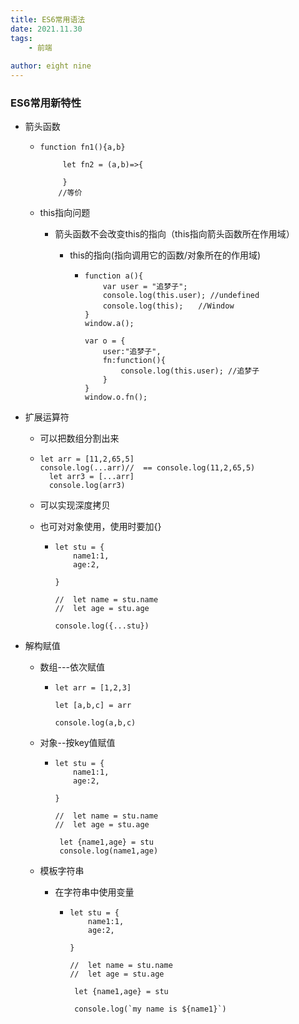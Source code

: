 ```yaml
---
title: ES6常用语法
date: 2021.11.30
tags: 
    - 前端
   
author: eight nine
---
```


### ES6常用新特性



- 箭头函数

  - ```
    function fn1(){a,b}
    
         let fn2 = (a,b)=>{
             
         }
        //等价
    ```

  - this指向问题

    - 箭头函数不会改变this的指向（this指向箭头函数所在作用域）

      - this的指向(指向调用它的函数/对象所在的作用域)

        - ```
          function a(){
              var user = "追梦子";
              console.log(this.user); //undefined
              console.log(this);　　//Window
          }
          window.a();
          
          var o = {
              user:"追梦子",
              fn:function(){
                  console.log(this.user); //追梦子
              }
          }
          window.o.fn();
          ```

        



- 扩展运算符

  - 可以把数组分割出来

  - ```
    let arr = [11,2,65,5]
    console.log(...arr)//  == console.log(11,2,65,5)
      let arr3 = [...arr]
      console.log(arr3)
    ```

  - 可以实现深度拷贝

  - 也可对对象使用，使用时要加{}

    - ```
      let stu = {
          name1:1,
          age:2,
        
      }
        
      //  let name = stu.name
      //  let age = stu.age
      
      console.log({...stu})
      ```

      



- 解构赋值

  - 数组---依次赋值

    - ```
      let arr = [1,2,3]
      
      let [a,b,c] = arr
      
      console.log(a,b,c)
      ```

      

  - 对象--按key值赋值

    - ```
      let stu = {
          name1:1,
          age:2,
        
      }
        
      //  let name = stu.name
      //  let age = stu.age
      
       let {name1,age} = stu
       console.log(name1,age)
      ```

  - 模板字符串

    - 在字符串中使用变量

      - ```
        let stu = {
            name1:1,
            age:2,
          
        }
          
        //  let name = stu.name
        //  let age = stu.age
        
         let {name1,age} = stu
        
         console.log(`my name is ${name1}`)
        ```

        


